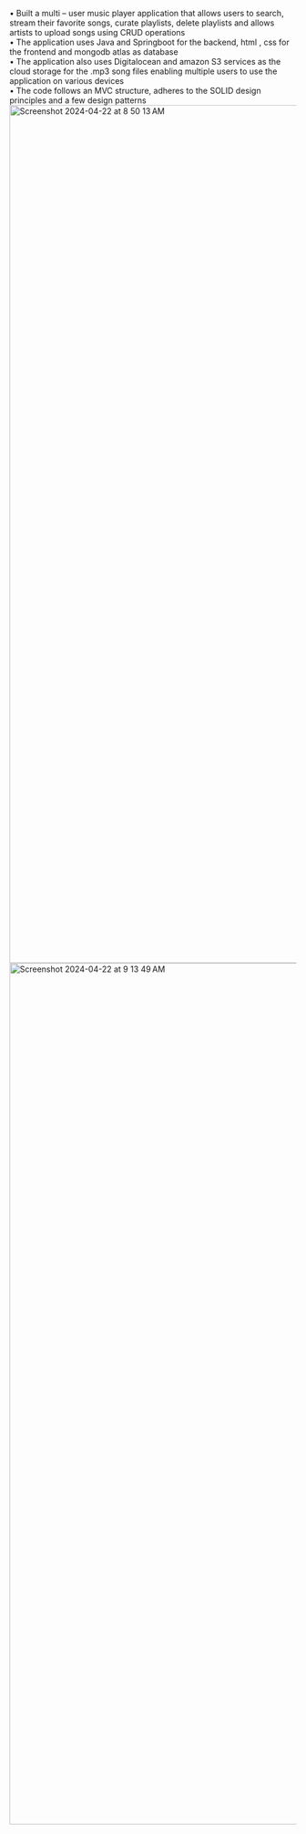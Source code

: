 •	Built a multi – user music player application that allows users to search, stream their favorite songs, curate playlists, delete playlists and allows artists to upload songs using CRUD operations\
•	The application uses Java and Springboot for the backend, html , css for the frontend and mongodb atlas as database\
•	The application also uses Digitalocean and amazon S3 services as the cloud storage for the .mp3 song files enabling multiple users to use the application on various devices\
•	The code follows an MVC structure, adheres to the SOLID design principles and a few design patterns
<img width="1506" alt="Screenshot 2024-04-22 at 8 50 13 AM" src="https://github.com/user-attachments/assets/9e56a378-709c-4dc8-991c-c2e03d5249d0">
<img width="1512" alt="Screenshot 2024-04-22 at 9 13 49 AM" src="https://github.com/user-attachments/assets/a8a4d0d8-84b1-4e35-b8af-95becfe4add5">
